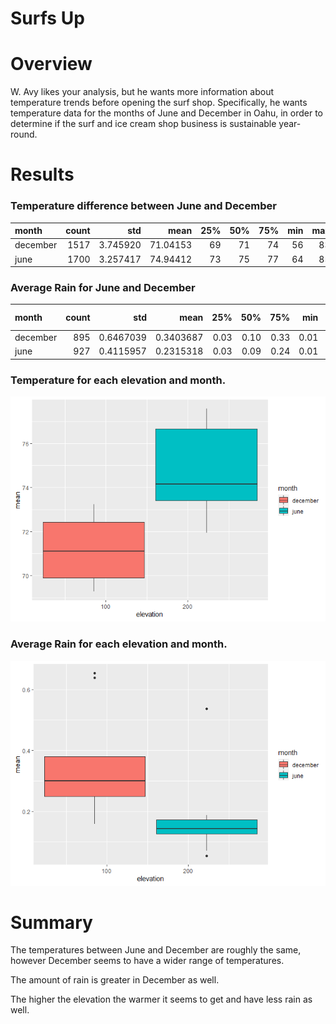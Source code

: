 Surfs Up
================

# Overview

W. Avy likes your analysis, but he wants more information about
temperature trends before opening the surf shop. Specifically, he wants
temperature data for the months of June and December in Oahu, in order
to determine if the surf and ice cream shop business is sustainable
year-round.

# Results

### Temperature difference between June and December

<table>
<thead>
<tr>
<th style="text-align:left;">
month
</th>
<th style="text-align:right;">
count
</th>
<th style="text-align:right;">
std
</th>
<th style="text-align:right;">
mean
</th>
<th style="text-align:right;">
25%
</th>
<th style="text-align:right;">
50%
</th>
<th style="text-align:right;">
75%
</th>
<th style="text-align:right;">
min
</th>
<th style="text-align:right;">
max
</th>
</tr>
</thead>
<tbody>
<tr>
<td style="text-align:left;">
december
</td>
<td style="text-align:right;">
1517
</td>
<td style="text-align:right;">
3.745920
</td>
<td style="text-align:right;">
71.04153
</td>
<td style="text-align:right;">
69
</td>
<td style="text-align:right;">
71
</td>
<td style="text-align:right;">
74
</td>
<td style="text-align:right;">
56
</td>
<td style="text-align:right;">
83
</td>
</tr>
<tr>
<td style="text-align:left;">
june
</td>
<td style="text-align:right;">
1700
</td>
<td style="text-align:right;">
3.257417
</td>
<td style="text-align:right;">
74.94412
</td>
<td style="text-align:right;">
73
</td>
<td style="text-align:right;">
75
</td>
<td style="text-align:right;">
77
</td>
<td style="text-align:right;">
64
</td>
<td style="text-align:right;">
85
</td>
</tr>
</tbody>
</table>

### Average Rain for June and December

<table>
<thead>
<tr>
<th style="text-align:left;">
month
</th>
<th style="text-align:right;">
count
</th>
<th style="text-align:right;">
std
</th>
<th style="text-align:right;">
mean
</th>
<th style="text-align:right;">
25%
</th>
<th style="text-align:right;">
50%
</th>
<th style="text-align:right;">
75%
</th>
<th style="text-align:right;">
min
</th>
<th style="text-align:right;">
max
</th>
<th style="text-align:right;">
total rain
</th>
</tr>
</thead>
<tbody>
<tr>
<td style="text-align:left;">
december
</td>
<td style="text-align:right;">
895
</td>
<td style="text-align:right;">
0.6467039
</td>
<td style="text-align:right;">
0.3403687
</td>
<td style="text-align:right;">
0.03
</td>
<td style="text-align:right;">
0.10
</td>
<td style="text-align:right;">
0.33
</td>
<td style="text-align:right;">
0.01
</td>
<td style="text-align:right;">
6.42
</td>
<td style="text-align:right;">
304.63
</td>
</tr>
<tr>
<td style="text-align:left;">
june
</td>
<td style="text-align:right;">
927
</td>
<td style="text-align:right;">
0.4115957
</td>
<td style="text-align:right;">
0.2315318
</td>
<td style="text-align:right;">
0.03
</td>
<td style="text-align:right;">
0.09
</td>
<td style="text-align:right;">
0.24
</td>
<td style="text-align:right;">
0.01
</td>
<td style="text-align:right;">
4.43
</td>
<td style="text-align:right;">
214.63
</td>
</tr>
</tbody>
</table>

### Temperature for each elevation and month.

![](README_files/figure-gfm/unnamed-chunk-4-1.png)<!-- -->

### Average Rain for each elevation and month.

![](README_files/figure-gfm/unnamed-chunk-5-1.png)<!-- -->

# Summary

The temperatures between June and December are roughly the same, however
December seems to have a wider range of temperatures.

The amount of rain is greater in December as well.

The higher the elevation the warmer it seems to get and have less rain
as well.
